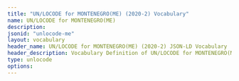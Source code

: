 ```yaml
---
title: "UN/LOCODE for MONTENEGRO(ME) (2020-2) Vocabulary"
name: UN/LOCODE for MONTENEGRO(ME) 
description: 
jsonid: "unlocode-me"
layout: vocabulary
header_name: UN/LOCODE for MONTENEGRO(ME) (2020-2) JSON-LD Vocabulary
header_description: Vocabulary Definition of UN/LOCODE for MONTENEGRO(ME) (2020-2) semantics in HTML format. JSON-LD format is available at [unlocode-me.jsonld](/vocabulary/unlocode-me.jsonld)
type: unlocode
options:
---
```


